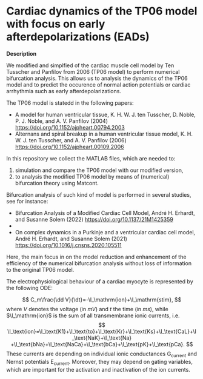 # Cardiac dynamics of the TP06 model with focus on early afterdepolarizations (EADs)

**Description**

We modified and simplfied of the cardiac muscle cell model by Ten Tusscher and Panfilov from 2006 (TP06 model) to perform numerical bifurcation analysis. This allows us to analysis the dynamics of the TP06 model and to predict the occurence of normal action potentials or cardiac arrhythmia such as early afterdepolarizations.

The TP06 model  is statedd in the following papers:
* A model for human ventricular tissue, K. H. W. J. ten Tusscher, D. Noble, P. J. Noble, and A. V. Panfilov (2004) https://doi.org/10.1152/ajpheart.00794.2003
* Alternans and spiral breakup in a human ventricular tissue model, K. H. W. J. ten Tusscher, and A. V. Panfilov (2006) https://doi.org/10.1152/ajpheart.00109.2006

In this repository we collect the MATLAB files, which are needed to:
1) simulation and compare the TP06 model with our modified version,
2) to analysis the modified TP06 model by means of (numerical) bifurcation theory using Matcont.

Bifurcation analysis of such kind of model is performed in several studies, see for instance: 
* Bifurcation Analysis of a Modified Cardiac Cell Model, André H. Erhardt, and Susanne Solem (2022) https://doi.org/10.1137/21M1425359
* 
* On complex dynamics in a Purkinje and a ventricular cardiac cell model, André H. Erhardt, and Susanne Solem (2021) https://doi.org/10.1016/j.cnsns.2020.105511

Here, the main focus in on the model reduction and enhancement of the efficiency of the numerical bifurcation analysis without loss of information to the original TP06 model.

The electrophysiological behaviour of a cardiac myocyte is represented by the following ODE:

$$
	C_m\frac{\dd V}{\dt}=-\I_\mathrm{ion}+\I_\mathrm{stim},
$$
where $V$ denotes the voltage (in $mV$) and $t$ the time (in $ms$), while $\I_\mathrm{ion}$ is the sum of all transmembrane ionic currents, i.e.
$$
\I_\text{ion}=\I_\text{K1}+\I_\text{to}+\I_\text{Kr}+\I_\text{Ks}+\I_\text{CaL}+\I_\text{NaK}+\I_\text{Na}
+\I_\text{bNa}+\I_\text{NaCa}+\I_\text{bCa}+\I_\text{pK}+\I_\text{pCa}.
$$
These currents are depending on individual ionic conductances $\mathrm{G}_\text{current}$ and Nernst potentials $\mathrm{E}_\text{current}$. Moreover, they may depend on gating variables, which are important for the activation and inactivation of the ion currents.
